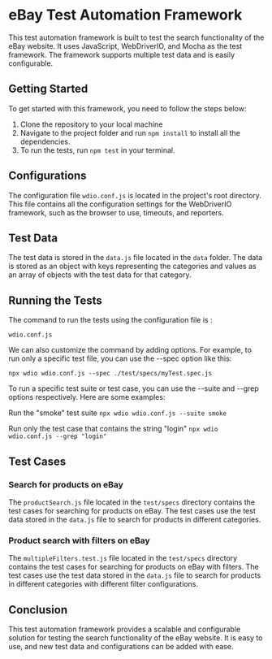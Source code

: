 # eBay Test Automation Framework

This test automation framework is built to test the search functionality of the eBay website. It uses JavaScript, WebDriverIO, and Mocha as the test framework. The framework supports multiple test data and is easily configurable.

## Getting Started

To get started with this framework, you need to follow the steps below:

1. Clone the repository to your local machine
2. Navigate to the project folder and run `npm install` to install all the dependencies.
3. To run the tests, run `npm test` in your terminal.

## Configurations

The configuration file `wdio.conf.js` is located in the project's root directory. This file contains all the configuration settings for the WebDriverIO framework, such as the browser to use, timeouts, and reporters.

## Test Data

The test data is stored in the `data.js` file located in the `data` folder. The data is stored as an object with keys representing the categories and values as an array of objects with the test data for that category.

## Running the Tests

The command to run the tests using the configuration file is :

`wdio.conf.js`

We can also customize the command by adding options. For example, to run only a specific test file, you can use the --spec option like this:

`npx wdio wdio.conf.js --spec ./test/specs/myTest.spec.js`

To run a specific test suite or test case, you can use the --suite and --grep options respectively. Here are some examples:

Run the "smoke" test suite
`npx wdio wdio.conf.js --suite smoke`

Run only the test case that contains the string "login"
`npx wdio wdio.conf.js --grep "login"`



## Test Cases

### Search for products on eBay

The `productSearch.js` file located in the `test/specs` directory contains the test cases for searching for products on eBay. The test cases use the test data stored in the `data.js` file to search for products in different categories.

### Product search with filters on eBay

The `multipleFilters.test.js` file located in the `test/specs` directory contains the test cases for searching for products on eBay with filters. The test cases use the test data stored in the `data.js` file to search for products in different categories with different filter configurations.

## Conclusion

This test automation framework provides a scalable and configurable solution for testing the search functionality of the eBay website. It is easy to use, and new test data and configurations can be added with ease.
